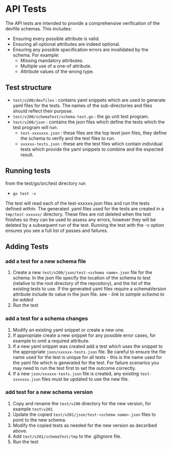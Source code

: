 # API Tests

The API tests are intended to provide a comprehensive verification of the devfile schemas. This includes:
- Ensuring every possible attribute is valid.
- Ensuring all optional attributes are indeed optional.
- Ensuring any possible specification errors are invalidated by the schema. For example:
    - Missing mandatory attributes.
    - Multiple use of a one-of attribute.
    - Attribute values of the wrong type.

## Test structure

- `test/v200/devfiles` : contains yaml snippets which are used to generate yaml files for the tests. The names of the sub-directories and files should reflect their purpose.
- `test/v200/schemaTest/schema-test.go` : the go unit test program.
- `test/v200/json` :  contains the json files which define the tests which the test program will run:
    - `test-xxxxxxx.json` : these files are the top level json files, they define the schema to verify and the test files to run.
    - `xxxxxx-tests.json` : these are the test files which contain individual tests which provide the yaml snippets to combine and the expected result.

## Running tests

from the test/go/src/test directory run 
- `go test -v`

The test will read each of the test-xxxxxx.json files and run the tests defined within. The generated .yaml files used for the tests are created in a `tmp/test-xxxxxx/` directory. These files are not deleted when the test finishes so they can be used to assess any errors, however they will be deleted by a subsequent run of the test. Running the test with the -v option ensures you see a full list of passes and failures. 

## Adding Tests

### add a test for a new schema file

1. Create a new `test/v200/json/test-<schema name>.json` file for the schema. In the json file  specify the location of the schema to test (relative to the root directory of the repository), and the list of the existing tests to use. If the generated yaml files require a schemaVersion attribute include its value in the json file. see - *link to sample schema to be added*
1. Run the test

### add a test for a schema changes

1. Modify an existing yaml snippet or create a new one.
1. If appropriate create a new snippet for any possible error cases, for example to omit a required attribute.
1. If a new yaml snippet was created add a test which uses the snippet to the appropriate `json/xxxxxx-tests.json` file. Be careful to ensure the file name used for the test is unique for all tests - this is the name used for the yaml file which is generated for the test. For failure scenarios you may need to run the test first to set the outcome correctly. 
1. If a new  `json/xxxxxx-tests.json` file is created, any existing `test-xxxxxxx.json` files must be updated to use the new file.

### add test for a new schema version

1. Copy and rename the `test/v200` directory for the new version, for example `test\v201`
1. Update the copied `test/v201/json/test-<schema name>.json` files to point to the new schema.
1. Modify the copied tests as needed for the new version as decsribed above.
1. Add `test/v201/schemaTest/tmp` to the .gitignore file.
1. Run the test
